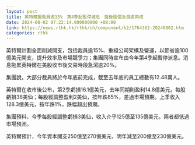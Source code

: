 ```yaml
---
layout: post
title: 英特爾擬裁員逾15%　第4季起暫停減息　盤後股價急瀉逾兩成
date: 2024-08-02 07:22:14.000000000 +08:00
link: https://news.rthk.hk/rthk/ch/component/k2/1764362-20240802.htm
categories: rthk
---
```


英特爾計劃全面削減開支，包括裁員逾15%、重組公司架構及營運，以節省逾100億美元開支，提升效率及市場競爭力；集團同時宣布由今年第4季起暫停派息。消息拖累英特爾在美股收市後交易時段急瀉逾20%。

集團說，大部分裁員將於今年底前完成，截至去年底的員工總數有12.48萬人。

英特爾在收市後公布，第2季虧損16.1億美元，去年同期則盈利14.8億美元。每股虧損38美仙；每股經調整盈利2美仙，按年跌85%，差過市場預期。上季收入128.3億美元，按年跌1%，跌幅超出預期。

集團預料，今季每股經調整虧損3美仙，收入介乎125億至135億美元，兩者都低過市場預測。

英特爾預計，今年資本開支250億至270億美元，明年減至200億至230億美元。
